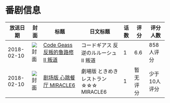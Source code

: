 # 番剧信息

|放送日期|封面|标题|日文标题|话数|评分|评分人数|
|---|---|---|---|---|---|---|
|2018-02-10|![封面](https://lain.bgm.tv/pic/cover/c/34/46/199230_ARJt5.jpg)|[Code Geass 反叛的鲁路修 II 叛道](https://bangumi.tv/subject/199230)|コードギアス 反逆のルルーシュ II 叛道|1|6.6|858人评分|
|2018-02-10|![封面](https://lain.bgm.tv/pic/cover/c/ef/07/223517_4NnG7.jpg)|[剧场版 心跳餐厅 MIRACLE6](https://bangumi.tv/subject/223517)|劇場版 ときめきレストラン☆☆☆ MIRACLE6|1|暂无评分|少于10人评分|
